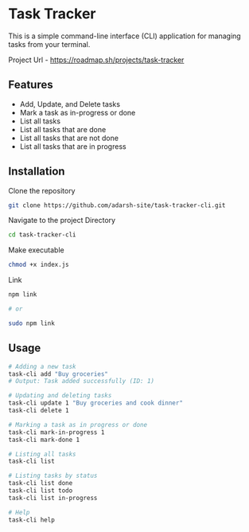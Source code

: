 # Task Tracker

This is a simple command-line interface (CLI) application for managing tasks from your terminal.

Project Url - https://roadmap.sh/projects/task-tracker

## Features

 - Add, Update, and Delete tasks
 - Mark a task as in-progress or done
 - List all tasks
- List all tasks that are done
- List all tasks that are not done
- List all tasks that are in progress

## Installation

Clone the repository

```bash
git clone https://github.com/adarsh-site/task-tracker-cli.git
```

Navigate to the project Directory

```bash
cd task-tracker-cli
```

Make executable

```bash
chmod +x index.js
```

Link

```bash
npm link

# or

sudo npm link
```

## Usage

```bash
# Adding a new task
task-cli add "Buy groceries"
# Output: Task added successfully (ID: 1)

# Updating and deleting tasks
task-cli update 1 "Buy groceries and cook dinner"
task-cli delete 1

# Marking a task as in progress or done
task-cli mark-in-progress 1
task-cli mark-done 1

# Listing all tasks
task-cli list

# Listing tasks by status
task-cli list done
task-cli list todo
task-cli list in-progress

# Help
task-cli help
```
